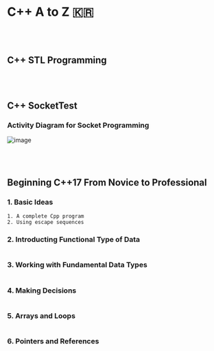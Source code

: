 # C++ A to Z 🇰🇷

<br/>

<br/>

## C++ STL Programming

<br/>

<br/>

## C++ SocketTest

### Activity Diagram for Socket Programming

![image](https://user-images.githubusercontent.com/41619898/67725601-454ebc80-fa26-11e9-968d-5e70bca08a5c.png)

<br/>

<br/>

## Beginning C++17 From Novice to Professional

### 1. Basic Ideas

```
1. A complete Cpp program
2. Using escape sequences
```

### 2. Introducting Functional Type of Data

```
```

### 3. Working with Fundamental Data Types

```
```

### 4. Making Decisions

```
```

### 5. Arrays and Loops

```
```

### 6. Pointers and References

```